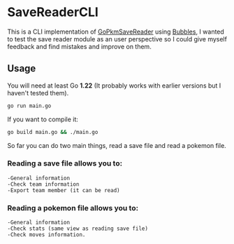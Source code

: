 # SaveReaderCLI
This is a CLI implementation of [GoPkmSaveReader](https://github.com/PailosNicolas/GoPkmSaveReader) using [Bubbles](https://github.com/charmbracelet/bubbles), I wanted to test the save reader module as an user perspective so I could give myself feedback and find mistakes and improve on them.

## Usage
You will need at least Go **1.22** (It probably works with earlier versions but I haven't tested them).
```bash
go run main.go
```
If you want to compile it:
```bash
go build main.go && ./main.go
```

So far you can do two main things, read a save file and read a pokemon file.

### Reading a save file allows you to:
    -General information
    -Check team information
    -Export team member (it can be read)

### Reading a pokemon file allows you to:
    -General information
    -Check stats (same view as reading save file)
    -Check moves information.